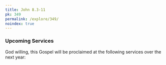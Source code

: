 ```yaml
---
title: John 8.3-11
pk: 349
permalink: /explore/349/
noindex: true
---
```


### Upcoming Services

God willing, this Gospel will be proclaimed at the following services over the next year:


